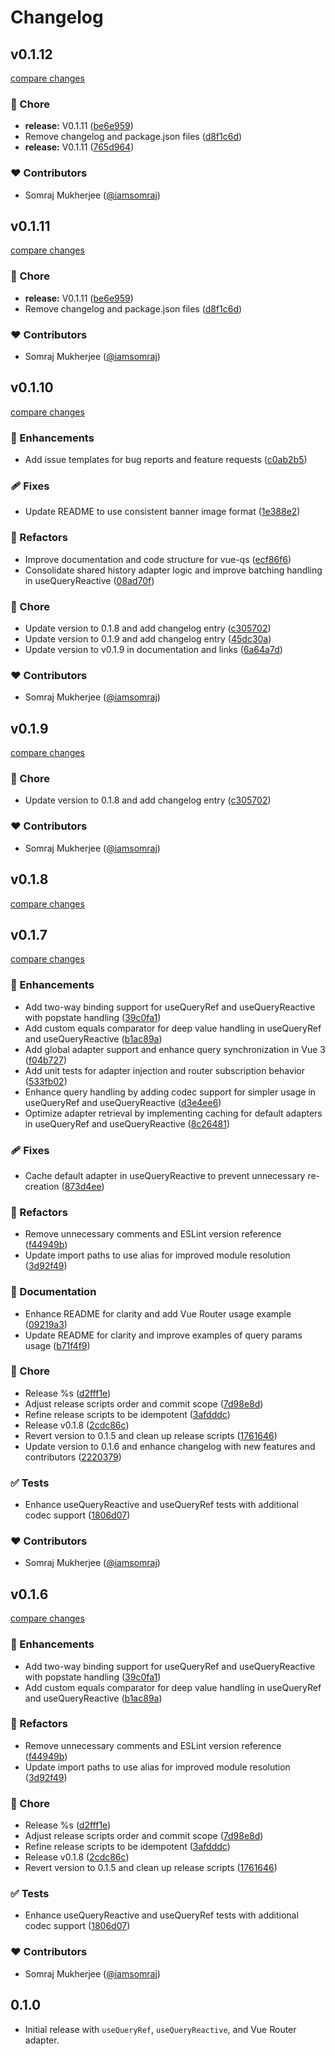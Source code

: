 # Changelog

## v0.1.12

[compare changes](https://github.com/iamsomraj/vue-qs/compare/v0.1.11...v0.1.12)

### 🏡 Chore

- **release:** V0.1.11 ([be6e959](https://github.com/iamsomraj/vue-qs/commit/be6e959))
- Remove changelog and package.json files ([d8f1c6d](https://github.com/iamsomraj/vue-qs/commit/d8f1c6d))
- **release:** V0.1.11 ([765d964](https://github.com/iamsomraj/vue-qs/commit/765d964))

### ❤️ Contributors

- Somraj Mukherjee ([@iamsomraj](https://github.com/iamsomraj))

## v0.1.11

[compare changes](https://github.com/iamsomraj/vue-qs/compare/v0.1.11...v0.1.11)

### 🏡 Chore

- **release:** V0.1.11 ([be6e959](https://github.com/iamsomraj/vue-qs/commit/be6e959))
- Remove changelog and package.json files ([d8f1c6d](https://github.com/iamsomraj/vue-qs/commit/d8f1c6d))

### ❤️ Contributors

- Somraj Mukherjee ([@iamsomraj](https://github.com/iamsomraj))

## v0.1.10

[compare changes](https://github.com/iamsomraj/vue-qs/compare/v0.1.8...v0.1.10)

### 🚀 Enhancements

- Add issue templates for bug reports and feature requests ([c0ab2b5](https://github.com/iamsomraj/vue-qs/commit/c0ab2b5))

### 🩹 Fixes

- Update README to use consistent banner image format ([1e388e2](https://github.com/iamsomraj/vue-qs/commit/1e388e2))

### 💅 Refactors

- Improve documentation and code structure for vue-qs ([ecf86f6](https://github.com/iamsomraj/vue-qs/commit/ecf86f6))
- Consolidate shared history adapter logic and improve batching handling in useQueryReactive ([08ad70f](https://github.com/iamsomraj/vue-qs/commit/08ad70f))

### 🏡 Chore

- Update version to 0.1.8 and add changelog entry ([c305702](https://github.com/iamsomraj/vue-qs/commit/c305702))
- Update version to 0.1.9 and add changelog entry ([45dc30a](https://github.com/iamsomraj/vue-qs/commit/45dc30a))
- Update version to v0.1.9 in documentation and links ([6a64a7d](https://github.com/iamsomraj/vue-qs/commit/6a64a7d))

### ❤️ Contributors

- Somraj Mukherjee ([@iamsomraj](https://github.com/iamsomraj))

## v0.1.9

[compare changes](https://github.com/iamsomraj/vue-qs/compare/v0.1.8...v0.1.9)

### 🏡 Chore

- Update version to 0.1.8 and add changelog entry ([c305702](https://github.com/iamsomraj/vue-qs/commit/c305702))

### ❤️ Contributors

- Somraj Mukherjee ([@iamsomraj](https://github.com/iamsomraj))

## v0.1.8

[compare changes](https://github.com/iamsomraj/vue-qs/compare/v0.1.8...v0.1.8)

## v0.1.7

[compare changes](https://github.com/iamsomraj/vue-qs/compare/v0.1.5...v0.1.7)

### 🚀 Enhancements

- Add two-way binding support for useQueryRef and useQueryReactive with popstate handling ([39c0fa1](https://github.com/iamsomraj/vue-qs/commit/39c0fa1))
- Add custom equals comparator for deep value handling in useQueryRef and useQueryReactive ([b1ac89a](https://github.com/iamsomraj/vue-qs/commit/b1ac89a))
- Add global adapter support and enhance query synchronization in Vue 3 ([f04b727](https://github.com/iamsomraj/vue-qs/commit/f04b727))
- Add unit tests for adapter injection and router subscription behavior ([533fb02](https://github.com/iamsomraj/vue-qs/commit/533fb02))
- Enhance query handling by adding codec support for simpler usage in useQueryRef and useQueryReactive ([d3e4ee6](https://github.com/iamsomraj/vue-qs/commit/d3e4ee6))
- Optimize adapter retrieval by implementing caching for default adapters in useQueryRef and useQueryReactive ([8c26481](https://github.com/iamsomraj/vue-qs/commit/8c26481))

### 🩹 Fixes

- Cache default adapter in useQueryReactive to prevent unnecessary re-creation ([873d4ee](https://github.com/iamsomraj/vue-qs/commit/873d4ee))

### 💅 Refactors

- Remove unnecessary comments and ESLint version reference ([f44949b](https://github.com/iamsomraj/vue-qs/commit/f44949b))
- Update import paths to use alias for improved module resolution ([3d92f49](https://github.com/iamsomraj/vue-qs/commit/3d92f49))

### 📖 Documentation

- Enhance README for clarity and add Vue Router usage example ([09219a3](https://github.com/iamsomraj/vue-qs/commit/09219a3))
- Update README for clarity and improve examples of query params usage ([b71f4f9](https://github.com/iamsomraj/vue-qs/commit/b71f4f9))

### 🏡 Chore

- Release %s ([d2fff1e](https://github.com/iamsomraj/vue-qs/commit/d2fff1e))
- Adjust release scripts order and commit scope ([7d98e8d](https://github.com/iamsomraj/vue-qs/commit/7d98e8d))
- Refine release scripts to be idempotent ([3afdddc](https://github.com/iamsomraj/vue-qs/commit/3afdddc))
- Release v0.1.8 ([2cdc86c](https://github.com/iamsomraj/vue-qs/commit/2cdc86c))
- Revert version to 0.1.5 and clean up release scripts ([1761646](https://github.com/iamsomraj/vue-qs/commit/1761646))
- Update version to 0.1.6 and enhance changelog with new features and contributors ([2220379](https://github.com/iamsomraj/vue-qs/commit/2220379))

### ✅ Tests

- Enhance useQueryReactive and useQueryRef tests with additional codec support ([1806d07](https://github.com/iamsomraj/vue-qs/commit/1806d07))

### ❤️ Contributors

- Somraj Mukherjee ([@iamsomraj](https://github.com/iamsomraj))

## v0.1.6

[compare changes](https://github.com/iamsomraj/vue-qs/compare/v0.1.5...v0.1.6)

### 🚀 Enhancements

- Add two-way binding support for useQueryRef and useQueryReactive with popstate handling ([39c0fa1](https://github.com/iamsomraj/vue-qs/commit/39c0fa1))
- Add custom equals comparator for deep value handling in useQueryRef and useQueryReactive ([b1ac89a](https://github.com/iamsomraj/vue-qs/commit/b1ac89a))

### 💅 Refactors

- Remove unnecessary comments and ESLint version reference ([f44949b](https://github.com/iamsomraj/vue-qs/commit/f44949b))
- Update import paths to use alias for improved module resolution ([3d92f49](https://github.com/iamsomraj/vue-qs/commit/3d92f49))

### 🏡 Chore

- Release %s ([d2fff1e](https://github.com/iamsomraj/vue-qs/commit/d2fff1e))
- Adjust release scripts order and commit scope ([7d98e8d](https://github.com/iamsomraj/vue-qs/commit/7d98e8d))
- Refine release scripts to be idempotent ([3afdddc](https://github.com/iamsomraj/vue-qs/commit/3afdddc))
- Release v0.1.8 ([2cdc86c](https://github.com/iamsomraj/vue-qs/commit/2cdc86c))
- Revert version to 0.1.5 and clean up release scripts ([1761646](https://github.com/iamsomraj/vue-qs/commit/1761646))

### ✅ Tests

- Enhance useQueryReactive and useQueryRef tests with additional codec support ([1806d07](https://github.com/iamsomraj/vue-qs/commit/1806d07))

### ❤️ Contributors

- Somraj Mukherjee ([@iamsomraj](https://github.com/iamsomraj))

## 0.1.0

- Initial release with `useQueryRef`, `useQueryReactive`, and Vue Router adapter.
